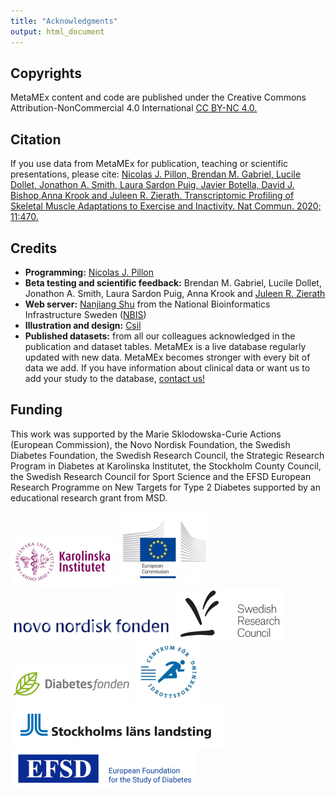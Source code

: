 ```yaml
---
title: "Acknowledgments"
output: html_document
---
```


## Copyrights
MetaMEx content and code are published under the Creative Commons Attribution-NonCommercial 4.0 International [CC BY-NC 4.0.](https://creativecommons.org/licenses/by-nc/4.0/ "Creative Commons Attribution-NonCommercial 4.0 International")

## Citation
If you use data from MetaMEx for publication, teaching or scientific presentations, please cite: <a href="https://doi.org/10.1038/s41467-019-13869-w" target="_blank">Nicolas J. Pillon, Brendan M. Gabriel, Lucile Dollet, Jonathon A. Smith, Laura Sardon Puig, Javier Botella, David J. Bishop,Anna Krook and Juleen R. Zierath. Transcriptomic Profiling of Skeletal Muscle Adaptations to Exercise and Inactivity. Nat Commun. 2020; 11:470.</a>

## Credits
*	**Programming:** <a href="https://nicopillon.com/contact" target="_blank">Nicolas J. Pillon</a>
* **Beta testing and scientific feedback:** Brendan M. Gabriel, Lucile Dollet, Jonathon A. Smith, Laura Sardon Puig, Anna Krook and <a href="https://staff.ki.se/people/julzie" target="_blank">Juleen R. Zierath</a>
* **Web server:** <a href="https://www.nbis.se/about/staff/nanjiang-shu/" target="_blank">Nanjiang Shu</a>
from the National Bioinformatics Infrastructure Sweden (<a href="https://nbis.se/" target="_blank">NBIS</a>)
* **Illustration and design:** <a href="http://misshue.net" target="_blank">Csil</a>
* **Published datasets:** from all our colleagues acknowledged in the publication and dataset tables. MetaMEx is a live database regularly updated with new data. MetaMEx becomes stronger with every bit of data we add. If you have information about clinical data or want us to add your study to the database, [contact us!](<mailto:nicolas.pillon@ki.se?subject=Hyperlinks>)




## Funding
This work was supported by the Marie Sklodowska-Curie Actions (European Commission), the Novo Nordisk Foundation, the Swedish Diabetes Foundation, the Swedish Research Council, the Strategic Research Program in Diabetes at Karolinska Institutet, the Stockholm County Council, the Swedish Research Council for Sport Science and the EFSD European Research Programme on New Targets for Type 2 Diabetes supported by an educational research grant from MSD.

![](Karolinska_Institutet_Logo.png)
![](European_Commission_Logo.png)
![](Novo_nordisk_foundation_Logo.png)
![](Swedish_Research_Council_logo.png)
![](Diabetesfounden_logo.png)
![](Swedish_Research_Council_for_Sport_Science_Logo.png)
![](SLL_Logo.png)
![](EFSD_Logo.png)
